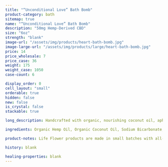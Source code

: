 ```yaml
---
title: "“Unconditional Love” Bath Bomb"
product-category: bath
sitemap: true
name: "“Unconditional Love” Bath Bomb"
description: "50mg Hemp-Derived CBD"
size: "6oz"
strength: "blank"
image-url: "/assets/img/products/heart-bath-bomb.jpg"
image-large-url: "/assets/img/products/large/heart-bath-bomb.jpg"
price: 14
price_wholesale: 7
price_case: 36
weight: 175
weight_case: 1050
case-count: 6

display_order: 0
cell_layout: "small"
orderable: true
hidden: false
new: false
is_crystal: false
stackable: true

long_description: Handcrafted with organic, nourishing coconut oil, aphrodisiacal therapeutic-grade essential oils, organic rose buds and a cleansed and charged Rose Quartz - the stone of unconditional love. Whether sharing with a loved one or enjoying by yourself this bomb is the perfect self-care pick me up.

ingredients: Organic Hemp Oil, Organic Coconut Oil, Sodium Bicarbonate, Naturally-derived Citric Acid, Corn Starch, Epsom Salt, Organic Herbs, Essential Oils, Plant-based Color, Witch Hazel, Cleansed & Charged Crystal.

product-notes: Life Flower products are made in small batches with all-natural and boutique ingredients. Orders are processed and shipped in 7-10 business days. Please allow additional time for&nbsp;delivery.

history: blank

healing-properties: blank
---
```

